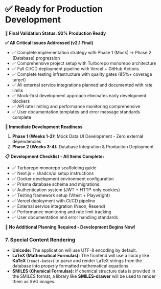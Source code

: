 # ✅ Ready for Production Development

**🎯 Final Validation Status: 92% Production Ready**

**✅ All Critical Issues Addressed (v2.1 Final)**
- ✅ Complete implementation strategy with Phase 1 (Mock) → Phase 2 (Database) progression  
- ✅ Comprehensive project setup with Turborepo monorepo architecture
- ✅ Full CI/CD deployment pipeline with Vercel + GitHub Actions
- ✅ Complete testing infrastructure with quality gates (85%+ coverage target)
- ✅ All external service integrations planned and documented with rate limits
- ✅ Mock-first development approach eliminates early development blockers
- ✅ API rate limiting and performance monitoring comprehensive
- ✅ User documentation templates and error message standards complete

**🚀 Immediate Development Readiness**
1. **Phase 1 (Weeks 1-2):** Mock Data UI Development - Zero external dependencies
2. **Phase 2 (Weeks 3-4):** Database Integration & Production Deployment

**📋 Development Checklist - All Items Complete:**
- ✅ Turborepo monorepo scaffolding guide
- ✅ Next.js + shadcn/ui setup instructions  
- ✅ Docker development environment configuration
- ✅ Prisma database schema and migrations
- ✅ Authentication system (JWT + HTTP-only cookies)
- ✅ Testing framework setup (Vitest + Playwright)
- ✅ Vercel deployment with CI/CD pipeline
- ✅ External service integration (Neon, Resend)
- ✅ Performance monitoring and rate limit tracking
- ✅ User documentation and error handling standards

**🎉 No Additional Planning Required - Development Begins Now!**

### 7\. Special Content Rendering

- **Unicode:** The application will use UTF-8 encoding by default.
- **LaTeX (Mathematical Formulas):** The frontend will use a library like **KaTeX** (`react-katex`) to parse and render LaTeX strings from the database into properly formatted mathematical equations.
- **SMILES (Chemical Formulas):** If chemical structure data is provided in the SMILES format, a library like **SMILES-drawer** will be used to render them as SVG images.
